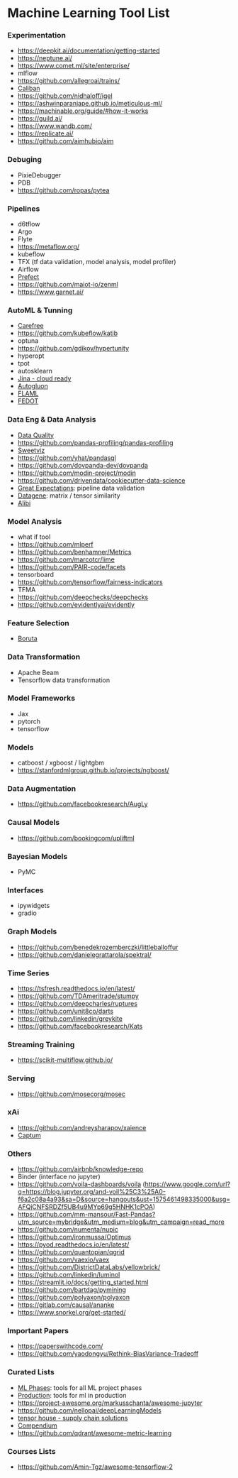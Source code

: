 # Machine Learning Tool List

### Experimentation 
* https://deepkit.ai/documentation/getting-started
* https://neptune.ai/
* https://www.comet.ml/site/enterprise/
* mlflow 
* https://github.com/allegroai/trains/
* [Caliban](https://github.com/google/caliban)
* https://github.com/nidhaloff/igel
* https://ashwinparanjape.github.io/meticulous-ml/
* https://machinable.org/guide/#how-it-works
* https://guild.ai/
* https://www.wandb.com/
* https://replicate.ai/
* https://github.com/aimhubio/aim

### Debuging
* PixieDebugger 
* PDB
* https://github.com/ropas/pytea

### Pipelines
* d6tflow
* Argo
* Flyte
* https://metaflow.org/
* kubeflow 
* TFX (tf data validation, model analysis, model profiler) 
* Airflow
* [Prefect](https://github.com/prefecthq/prefect)
* https://github.com/maiot-io/zenml
* https://www.garnet.ai/

### AutoML & Tunning
* [Carefree](https://github.com/carefree0910/carefree-learn)
* https://github.com/kubeflow/katib
* optuna
* https://github.com/gdikov/hypertunity
* hyperopt
* tpot 
* autosklearn
* [Jina - cloud ready](https://github.com/jina-ai/jina/)
* [Autogluon](https://github.com/awslabs/autogluon/)
* [FLAML](https://github.com/microsoft/FLAML)
* [FEDOT](https://github.com/nccr-itmo/FEDOT)

### Data Eng & Data Analysis
* [Data Quality](https://github.com/ydataai/ydata-quality)
* https://github.com/pandas-profiling/pandas-profiling
* [Sweetviz](https://github.com/fbdesignpro/sweetviz)
* https://github.com/yhat/pandasql
* https://github.com/dovpanda-dev/dovpanda
* https://github.com/modin-project/modin
* https://github.com/drivendata/cookiecutter-data-science
* [Great Expectations](https://docs.greatexpectations.io/en/latest/): pipeline data validation
* [Datagene](https://github.com/firmai/datagene): matrix / tensor similarity
* [Alibi](https://github.com/SeldonIO/alibi-detect)

### Model Analysis
* what if tool
* https://github.com/mlperf
* https://github.com/benhamner/Metrics
* https://github.com/marcotcr/lime
* https://github.com/PAIR-code/facets
* tensorboard
* https://github.com/tensorflow/fairness-indicators
* TFMA
* https://github.com/deepchecks/deepchecks
* https://github.com/evidentlyai/evidently

### Feature Selection 
* [Boruta](https://github.com/scikit-learn-contrib/boruta_py)

### Data Transformation 
* Apache Beam
* Tensorflow data transformation 

### Model Frameworks 
* Jax
* pytorch
* tensorflow 

### Models
* catboost / xgboost / lightgbm
* https://stanfordmlgroup.github.io/projects/ngboost/

### Data Augmentation 
* https://github.com/facebookresearch/AugLy

### Causal Models
* https://github.com/bookingcom/upliftml

### Bayesian Models 
* PyMC

### Interfaces 
* ipywidgets 
* gradio 

### Graph Models 
* https://github.com/benedekrozemberczki/littleballoffur
* https://github.com/danielegrattarola/spektral/

### Time Series 
* https://tsfresh.readthedocs.io/en/latest/
* https://github.com/TDAmeritrade/stumpy
* https://github.com/deepcharles/ruptures
* https://github.com/unit8co/darts
* https://github.com/linkedin/greykite
* https://github.com/facebookresearch/Kats

### Streaming Training
* https://scikit-multiflow.github.io/

### Serving 
* https://github.com/mosecorg/mosec 

### xAi 
* https://github.com/andreysharapov/xaience
* [Captum](https://captum.ai/)

### Others 
* https://github.com/airbnb/knowledge-repo
* Binder (interface no jupyter)
* https://github.com/voila-dashboards/voila (https://www.google.com/url?q=https://blog.jupyter.org/and-voil%25C3%25A0-f6a2c08a4a93&sa=D&source=hangouts&ust=1575461498335000&usg=AFQjCNFSRDZf5UB4u9MYp69g5HNHK1cPOA)
* https://github.com/mm-mansour/Fast-Pandas?utm_source=mybridge&utm_medium=blog&utm_campaign=read_more
* https://github.com/numenta/nupic
* https://github.com/ironmussa/Optimus
* https://pyod.readthedocs.io/en/latest/
* https://github.com/quantopian/qgrid
* https://github.com/vaexio/vaex
* https://github.com/DistrictDataLabs/yellowbrick/
* https://github.com/linkedin/luminol
* https://streamlit.io/docs/getting_started.html
* https://github.com/bartdag/pymining
* https://github.com/polyaxon/polyaxon
* https://gitlab.com/causal/ananke
* https://www.snorkel.org/get-started/

### Important Papers 
* https://paperswithcode.com/
* https://github.com/yaodongyu/Rethink-BiasVariance-Tradeoff

### Curated Lists
* [ML Phases](https://github.com/amitness/toolbox): tools for all ML project phases
* [Production](https://github.com/EthicalML/awesome-production-machine-learning): tools for ml in production
* https://project-awesome.org/markusschanta/awesome-jupyter
* https://github.com/nellopai/deepLearningModels
* [tensor house - supply chain solutions](https://github.com/ikatsov/tensor-house)
* [Compendium](https://docs.google.com/document/d/1wvtcwc8LOb3PZI9huQOD7UjqUoY98N5r3aQsWKNAlzk/edit#heading=h.y6mpsp4co5t9)
* https://github.com/qdrant/awesome-metric-learning

### Courses Lists
* https://github.com/Amin-Tgz/awesome-tensorflow-2
